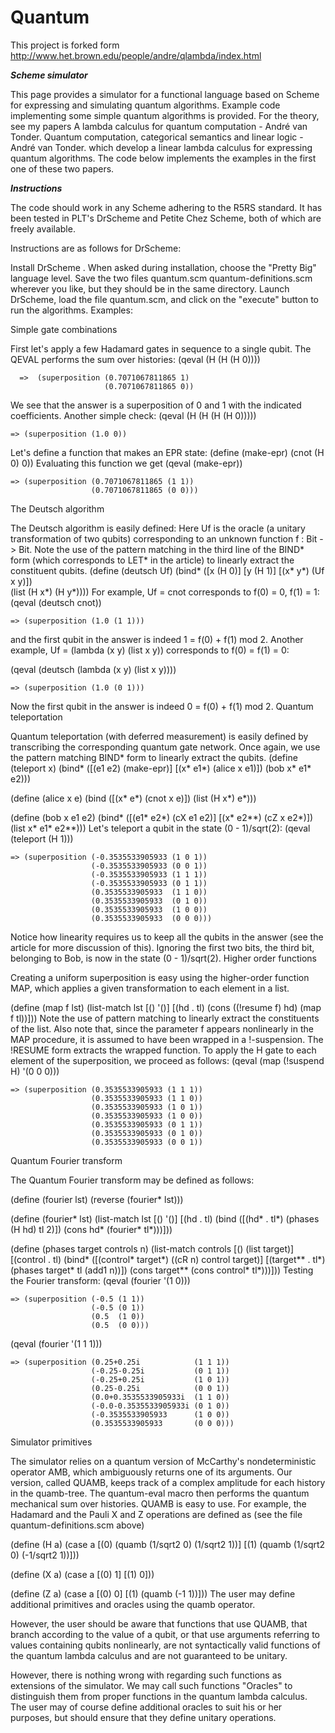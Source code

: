 # Quantum

This project is forked form http://www.het.brown.edu/people/andre/qlambda/index.html


***Scheme simulator***

This page provides a simulator for a functional language based on Scheme for expressing and simulating quantum algorithms. Example code implementing some simple quantum algorithms is provided. For the theory, see my papers
A lambda calculus for quantum computation - André van Tonder.
Quantum computation, categorical semantics and linear logic - André van Tonder.
which develop a linear lambda calculus for expressing quantum algorithms. The code below implements the examples in the first one of these two papers.

***Instructions***

The code should work in any Scheme adhering to the R5RS standard. It has been tested in PLT's DrScheme and Petite Chez Scheme, both of which are freely available.

Instructions are as follows for DrScheme:

Install DrScheme . When asked during installation, choose the "Pretty Big" language level.
Save the two files
quantum.scm
quantum-definitions.scm
wherever you like, but they should be in the same directory.
Launch DrScheme, load the file quantum.scm, and click on the "execute" button to run the algorithms.
Examples:

Simple gate combinations

First let's apply a few Hadamard gates in sequence to a single qubit. The QEVAL performs the sum over histories:
  (qeval (H (H (H 0))))

      =>  (superposition (0.7071067811865 1) 
                         (0.7071067811865 0))
We see that the answer is a superposition of 0 and 1 with the indicated coefficients. Another simple check:
  (qeval (H (H (H (H 0)))))

    => (superposition (1.0 0))
Let's define a function that makes an EPR state:
  (define (make-epr) (cnot (H 0) 0))
Evaluating this function we get
  (qeval (make-epr))

    => (superposition (0.7071067811865 (1 1)) 
                      (0.7071067811865 (0 0)))
The Deutsch algorithm

The Deutsch algorithm is easily defined: Here Uf is the oracle (a unitary transformation of two qubits) corresponding to an unknown function f : Bit -> Bit. Note the use of the pattern matching in the third line of the BIND* form (which corresponds to LET* in the article) to linearly extract the constituent qubits.
  (define (deutsch Uf)
    (bind* ([x       (H 0)]
            [y       (H 1)]
            [(x* y*) (Uf x y)])     
      (list (H x*) 
            (H y*))))
For example, Uf = cnot corresponds to f(0) = 0, f(1) = 1:
  (qeval (deutsch cnot))

    => (superposition (1.0 (1 1)))
and the first qubit in the answer is indeed 1 = f(0) + f(1) mod 2.
Another example, Uf = (lambda (x y) (list x y)) corresponds to f(0) = f(1) = 0:

  (qeval (deutsch 
           (lambda (x y) (list x y))))

    => (superposition (1.0 (0 1)))
 
Now the first qubit in the answer is indeed 0 = f(0) + f(1) mod 2.
Quantum teleportation

Quantum teleportation (with deferred measurement) is easily defined by transcribing the corresponding quantum gate network. Once again, we use the pattern matching BIND* form to linearly extract the qubits.
  (define (teleport x)
    (bind* ([(e1 e2)  (make-epr)]
            [(x* e1*) (alice x e1)])
      (bob x* e1* e2)))

  (define (alice x e)
    (bind ([(x* e*) (cnot x e)])
      (list (H x*) e*)))

  (define (bob x e1 e2)
    (bind* ([(e1* e2*) (cX e1 e2)]
            [(x* e2**) (cZ x e2*)])
      (list x* e1* e2**)))
Let's teleport a qubit in the state (0 - 1)/sqrt(2):
  (qeval (teleport (H 1)))

    => (superposition (-0.3535533905933 (1 0 1))
                      (-0.3535533905933 (0 0 1))
                      (-0.3535533905933 (1 1 1))
                      (-0.3535533905933 (0 1 1))
                      (0.3535533905933  (1 1 0))
                      (0.3535533905933  (0 1 0))
                      (0.3535533905933  (1 0 0))
                      (0.3535533905933  (0 0 0)))
       
Notice how linearity requires us to keep all the qubits in the answer (see the article for more discussion of this). Ignoring the first two bits, the third bit, belonging to Bob, is now in the state (0 - 1)/sqrt(2).
Higher order functions

Creating a uniform superposition is easy using the higher-order function MAP, which applies a given transformation to each element in a list.

  (define (map f lst)
    (list-match lst 
      [()        '()] 
      [(hd . tl) (cons ((!resume f) hd) 
                       (map f tl))]))
Note the use of pattern matching to linearly extract the constituents of the list. Also note that, since the parameter f appears nonlinearly in the MAP procedure, it is assumed to have been wrapped in a !-suspension. The !RESUME form extracts the wrapped function. To apply the H gate to each element of the superposition, we proceed as follows:
  (qeval (map (!suspend H) '(0 0 0)))

    => (superposition (0.3535533905933 (1 1 1))
                      (0.3535533905933 (1 1 0))
                      (0.3535533905933 (1 0 1))
                      (0.3535533905933 (1 0 0))
                      (0.3535533905933 (0 1 1))
                      (0.3535533905933 (0 1 0))
                      (0.3535533905933 (0 0 1))
Quantum Fourier transform

The Quantum Fourier transform may be defined as follows:
   
  (define (fourier lst)
    (reverse (fourier* lst)))

  (define (fourier* lst)
    (list-match lst
      [()        '()]
      [(hd . tl) (bind ([(hd* . tl*) (phases (H hd) tl 2)])
                   (cons hd* (fourier* tl*)))]))

  (define (phases target controls n)
    (list-match controls
      [() (list target)]
      [(control . tl) 
       (bind* ([(control* target*) ((cR n) control target)]
               [(target** . tl*)   (phases target* tl (add1 n))])
         (cons target** (cons control* tl*)))]))
Testing the Fourier transform:
  (qeval (fourier '(1 0)))

    => (superposition (-0.5 (1 1)) 
                      (-0.5 (0 1)) 
                      (0.5  (1 0)) 
                      (0.5  (0 0)))

  (qeval (fourier '(1 1 1)))

    => (superposition (0.25+0.25i            (1 1 1))
                      (-0.25-0.25i           (0 1 1))
                      (-0.25+0.25i           (1 0 1))
                      (0.25-0.25i            (0 0 1))
                      (0.0+0.3535533905933i  (1 1 0))
                      (-0.0-0.3535533905933i (0 1 0))
                      (-0.3535533905933      (1 0 0))
                      (0.3535533905933       (0 0 0)))
    
Simulator primitives

The simulator relies on a quantum version of McCarthy's nondeterministic operator AMB, which ambiguously returns one of its arguments. Our version, called QUAMB, keeps track of a complex amplitude for each history in the quamb-tree. The quantum-eval macro then performs the quantum mechanical sum over histories.
QUAMB is easy to use. For example, the Hadamard and the Pauli X and Z operations are defined as (see the file quantum-definitions.scm above)

  (define (H a)
    (case a
      [(0) (quamb (1/sqrt2 0) (1/sqrt2 1))]
      [(1) (quamb (1/sqrt2 0) (-1/sqrt2 1))]))
   
  (define (X a)
    (case a
      [(0) 1]
      [(1) 0]))

  (define (Z a)
    (case a
      [(0) 0]
      [(1) (quamb (-1 1))]))
The user may define additional primitives and oracles using the quamb operator.

However, the user should be aware that functions that use QUAMB, that branch according to the value of a qubit, or that use arguments referring to values containing qubits nonlinearly, are not syntactically valid functions of the quantum lambda calculus and are not guaranteed to be unitary.

However, there is nothing wrong with regarding such functions as extensions of the simulator. We may call such functions "Oracles" to distinguish them from proper functions in the quantum lambda calculus. The user may of course define additional oracles to suit his or her purposes, but should ensure that they define unitary operations.

